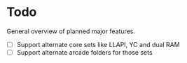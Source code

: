 # Todo

General overview of planned major features.

- [ ] Support alternate core sets like LLAPI, YC and dual RAM
- [ ] Support alternate arcade folders for those sets
